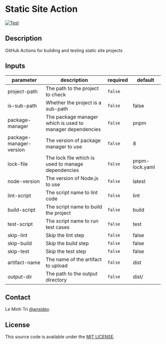 # Static Site Action

[![Test](https://github.com/ghacts/static-site/actions/workflows/test.yml/badge.svg)](https://github.com/ghacts/static-site/actions/workflows/test.yml)

<!-- action-docs-description -->

## Description

GitHub Actions for building and testing static site projects

<!-- action-docs-description -->

<!-- action-docs-inputs -->

## Inputs

| parameter               | description                                               | required | default        |
| ----------------------- | --------------------------------------------------------- | -------- | -------------- |
| project-path            | The path to the project to check                          | `false`  |                |
| is-sub-path             | Whether the project is a sub-path                         | `false`  | false          |
| package-manager         | The package manager which is used to manager dependencies | `false`  | pnpm           |
| package-manager-version | The version of package manager to use                     | `false`  | 8              |
| lock-file               | The lock file which is used to manage dependencies        | `false`  | pnpm-lock.yaml |
| node-version            | The version of Node.js to use                             | `false`  | latest         |
| lint-script             | The script name to lint code                              | `false`  | lint           |
| build-script            | The script name to build the project                      | `false`  | build          |
| test-script             | The script name to run test cases                         | `false`  | test           |
| skip-lint               | Skip the lint step                                        | `false`  | false          |
| skip-build              | Skip the build step                                       | `false`  | false          |
| skip-test               | Skip the test step                                        | `false`  | false          |
| artifact-name           | The name of the artifact to upload                        | `false`  | dist           |
| output-dir              | The path to the output directory                          | `false`  | dist/          |

<!-- action-docs-inputs -->

## Contact

Le Minh Tri [@ansidev](https://ansidev.xyz/about).

## License

This source code is available under the [MIT LICENSE](/LICENSE).

